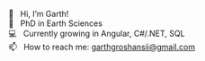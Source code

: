 👋  &nbsp;&nbsp;Hi, I’m Garth! <br/>
🌱  &nbsp;&nbsp;PhD in Earth Sciences <br/>
💻  &nbsp;&nbsp;Currently growing in Angular, C#/.NET, SQL <br/>
📫  &nbsp;&nbsp;How to reach me: garthgroshansii@gmail.com <br/>


<!---
ggroshansii/ggroshansii is a ✨ special ✨ repository because its `README.md` (this file) appears on your GitHub profile.
You can click the Preview link to take a look at your changes.
--->

